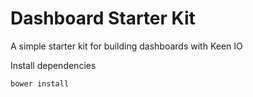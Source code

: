 Dashboard Starter Kit
=====================

A simple starter kit for building dashboards with Keen IO

Install dependencies

```
bower install
```
